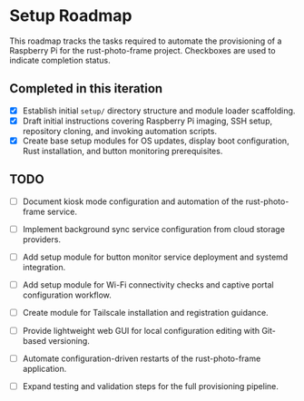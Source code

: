 # Setup Roadmap

This roadmap tracks the tasks required to automate the provisioning of a Raspberry Pi for the rust-photo-frame project. Checkboxes are used to indicate completion status.

## Completed in this iteration
- [x] Establish initial `setup/` directory structure and module loader scaffolding.
- [x] Draft initial instructions covering Raspberry Pi imaging, SSH setup, repository cloning, and invoking automation scripts.
- [x] Create base setup modules for OS updates, display boot configuration, Rust installation, and button monitoring prerequisites.

## TODO
- [ ] Document kiosk mode configuration and automation of the rust-photo-frame service.
- [ ] Implement background sync service configuration from cloud storage providers.
- [ ] Add setup module for button monitor service deployment and systemd integration.
- [ ] Add setup module for Wi-Fi connectivity checks and captive portal configuration workflow.
- [ ] Create module for Tailscale installation and registration guidance.
- [ ] Provide lightweight web GUI for local configuration editing with Git-based versioning.
- [ ] Automate configuration-driven restarts of the rust-photo-frame application.
- [ ] Expand testing and validation steps for the full provisioning pipeline.

